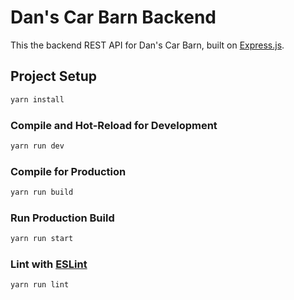 # Dan's Car Barn Backend

This the backend REST API for Dan's Car Barn, built on [Express.js](https://expressjs.com/).

## Project Setup

```sh
yarn install
```

### Compile and Hot-Reload for Development

```sh
yarn run dev
```

### Compile for Production

```sh
yarn run build
```

### Run Production Build

```sh
yarn run start
```

### Lint with [ESLint](https://eslint.org/)

```sh
yarn run lint
```
